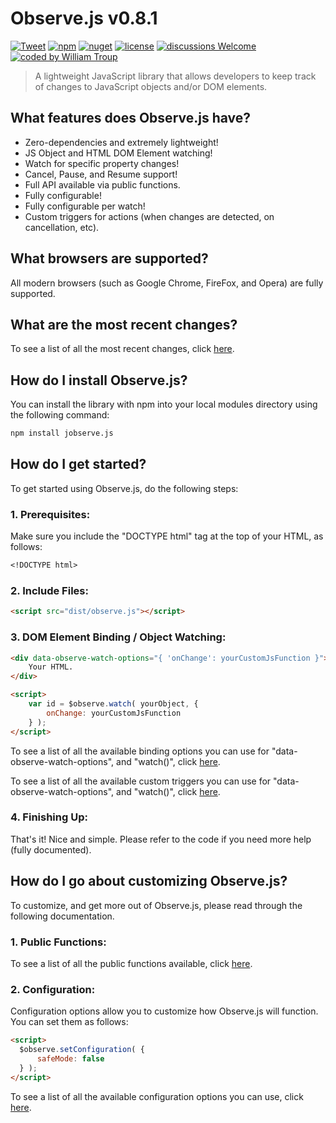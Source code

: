 # Observe.js v0.8.1

[![Tweet](https://img.shields.io/twitter/url/http/shields.io.svg?style=social)](https://twitter.com/intent/tweet?text=Observe.js%2C%20a%20free%20JavaScript%observe%builder&url=https://github.com/williamtroup/Observe.js&hashtags=javascript,html,observe)
[![npm](https://img.shields.io/badge/npmjs-v0.8.1-blue)](https://www.npmjs.com/package/jobserve.js)
[![nuget](https://img.shields.io/badge/nuget-v0.8.1-purple)](https://www.nuget.org/packages/jObserve.js/)
[![license](https://img.shields.io/badge/license-MIT-green)](https://github.com/williamtroup/Observe.js/blob/main/LICENSE.txt)
[![discussions Welcome](https://img.shields.io/badge/discussions-Welcome-red)](https://github.com/williamtroup/Observe.js/discussions)
[![coded by William Troup](https://img.shields.io/badge/coded_by-William_Troup-yellow)](https://www.william-troup.com/)

> A lightweight JavaScript library that allows developers to keep track of changes to JavaScript objects and/or DOM elements.


## What features does Observe.js have?

- Zero-dependencies and extremely lightweight!
- JS Object and HTML DOM Element watching!
- Watch for specific property changes!
- Cancel, Pause, and Resume support!
- Full API available via public functions.
- Fully configurable!
- Fully configurable per watch!
- Custom triggers for actions (when changes are detected, on cancellation, etc).


## What browsers are supported?

All modern browsers (such as Google Chrome, FireFox, and Opera) are fully supported.


## What are the most recent changes?

To see a list of all the most recent changes, click [here](https://github.com/williamtroup/Observe.js/blob/main/docs/CHANGE_LOG.md).


## How do I install Observe.js?

You can install the library with npm into your local modules directory using the following command:

```markdown
npm install jobserve.js
```


## How do I get started?

To get started using Observe.js, do the following steps:

### 1. Prerequisites:

Make sure you include the "DOCTYPE html" tag at the top of your HTML, as follows:

```markdown
<!DOCTYPE html>
```

### 2. Include Files:

```markdown
<script src="dist/observe.js"></script>
```

### 3. DOM Element Binding / Object Watching:

```markdown
<div data-observe-watch-options="{ 'onChange': yourCustomJsFunction }">
    Your HTML.
</div>
```

```markdown
<script> 
    var id = $observe.watch( yourObject, {
        onChange: yourCustomJsFunction
    } );
</script>
```

To see a list of all the available binding options you can use for "data-observe-watch-options", and "watch()", click [here](https://github.com/williamtroup/Observe.js/blob/main/docs/binding/options/OPTIONS.md).

To see a list of all the available custom triggers you can use for "data-observe-watch-options", and "watch()", click [here](https://github.com/williamtroup/Observe.js/blob/main/docs/binding/options/CUSTOM_TRIGGERS.md).


### 4. Finishing Up:

That's it! Nice and simple. Please refer to the code if you need more help (fully documented).


## How do I go about customizing Observe.js?

To customize, and get more out of Observe.js, please read through the following documentation.


### 1. Public Functions:

To see a list of all the public functions available, click [here](https://github.com/williamtroup/Observe.js/blob/main/docs/PUBLIC_FUNCTIONS.md).


### 2. Configuration:

Configuration options allow you to customize how Observe.js will function.  You can set them as follows:

```markdown
<script> 
  $observe.setConfiguration( {
      safeMode: false
  } );
</script>
```

To see a list of all the available configuration options you can use, click [here](https://github.com/williamtroup/Observe.js/blob/main/docs/configuration/OPTIONS.md).